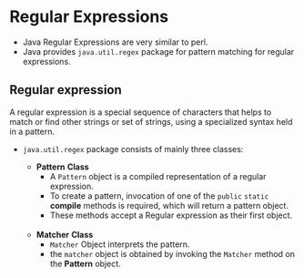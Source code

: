 # Regular Expressions
* Java Regular Expressions are very similar to perl.
* Java provides `java.util.regex` package for pattern matching for regular expressions.

## Regular expression
A regular expression is a special sequence of characters that helps to match or find other
strings or set of strings, using a specialized syntax held in a pattern.

* `java.util.regex` package consists of mainly three classes:

    * **Pattern** **Class**
        - A `Pattern` object is a compiled representation of a regular expression.
        - To create a pattern, invocation of one of the `public` `static` **compile** methods
        is required, which will return a pattern object.
        - These methods accept a Regular expression as their first object.
        $~$
    * **Matcher** **Class**
        - `Matcher` Object interprets the pattern.
        - the `matcher` object is obtained by invoking the `Matcher` method 
          on the **Pattern** object.
